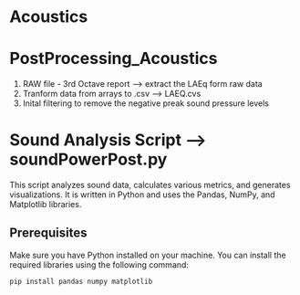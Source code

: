 # Acoustics
# PostProcessing_Acoustics

1. RAW file - 3rd Octave report --> extract the LAEq form raw data
2. Tranform data from arrays to .csv --> LAEQ.cvs
3. Inital filtering to remove the negative preak sound pressure levels

# Sound Analysis Script --> soundPowerPost.py

This script analyzes sound data, calculates various metrics, and generates visualizations. It is written in Python and uses the Pandas, NumPy, and Matplotlib libraries.

## Prerequisites

Make sure you have Python installed on your machine. You can install the required libraries using the following command:

```bash
pip install pandas numpy matplotlib


